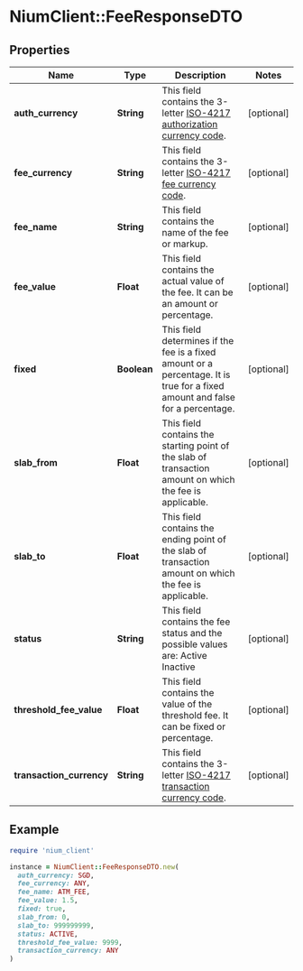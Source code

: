 # NiumClient::FeeResponseDTO

## Properties

| Name | Type | Description | Notes |
| ---- | ---- | ----------- | ----- |
| **auth_currency** | **String** | This field contains the 3-letter [ISO-4217 authorization currency code](doc:currency-and-country-codes). | [optional] |
| **fee_currency** | **String** | This field contains the 3-letter [ISO-4217 fee currency code](doc:currency-and-country-codes). | [optional] |
| **fee_name** | **String** | This field contains the name of the fee or markup. | [optional] |
| **fee_value** | **Float** | This field contains the actual value of the fee. It can be an amount or percentage. | [optional] |
| **fixed** | **Boolean** | This field determines if the fee is a fixed amount or a percentage. It is true for a fixed amount and false for a percentage. | [optional] |
| **slab_from** | **Float** | This field contains the starting point of the slab of transaction amount on which the fee is applicable. | [optional] |
| **slab_to** | **Float** | This field contains the ending point of the slab of transaction amount on which the fee is applicable. | [optional] |
| **status** | **String** | This field contains the fee status and the possible values are: Active Inactive  | [optional] |
| **threshold_fee_value** | **Float** | This field contains the value of the threshold fee. It can be fixed or percentage. | [optional] |
| **transaction_currency** | **String** | This field contains the 3-letter [ISO-4217 transaction currency code](doc:currency-and-country-codes). | [optional] |

## Example

```ruby
require 'nium_client'

instance = NiumClient::FeeResponseDTO.new(
  auth_currency: SGD,
  fee_currency: ANY,
  fee_name: ATM_FEE,
  fee_value: 1.5,
  fixed: true,
  slab_from: 0,
  slab_to: 999999999,
  status: ACTIVE,
  threshold_fee_value: 9999,
  transaction_currency: ANY
)
```

